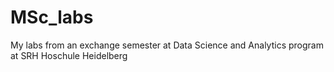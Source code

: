 # MSc_labs
My labs from an exchange semester at Data Science and Analytics program at SRH Hoschule Heidelberg
